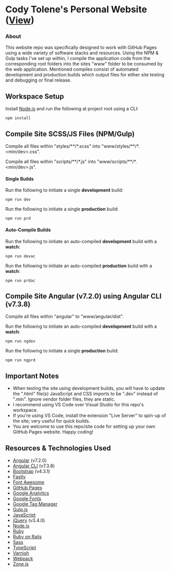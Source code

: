 # Cody Tolene's Personal Website ([View](https://www.codytolene.com))
### About
This website repo was specifically designed to work with GitHub Pages using a wide variety of software stacks and resources. Using the NPM & Gulp tasks I've set up within, I compile the application code from the corresponding root folders into the sites "www" folder to be consumed by the web application. Mentioned compiles consist of automated development and production builds which output files for either site testing and debugging or final release.



## Workspace Setup
Install [Node.js](https://nodejs.org/en/) and run the following at project root using a CLI:
```
npm install
```



## Compile Site SCSS/JS Files (NPM/Gulp)
Compile all files within "styles/\*\*/\*.scss" into "www/styles/\*\*/\*.<min/dev>.css".

Compile all files within "scripts/\*\*/\*.js" into "www/scripts/\*\*/\*.<min/dev>.js".
#### Single Builds
Run the following to initiate a single **development** build:
```
npm run dev
```
Run the following to initiate a single **production** build:
```
npm run prd
```
#### Auto-Compile Builds
Run the following to initiate an auto-compiled **development** build with a **watch**:
```
npm run devac
```
Run the following to initiate an auto-compiled **production** build with a **watch**:
```
npm run prdac
```



## Compile Site Angular (v7.2.0) using Angular CLI (v7.3.8)
Compile all files within "angular" to "www/angular/dist".

Run the following to initiate an auto-compiled **development** build with a **watch**:
```
npm run ngdev
```
Run the following to initiate a single **production** build:
```
npm run ngprd
```



## Important Notes
- When testing the site using development builds, you will have to update the ".html" file(s) JavaScript and CSS imports to be ".dev" instead of ".min". Ignore vendor folder files, they are static.
- I recommend using VS Code over Visual Studio for this repo's workspace.
- If you're using VS Code, install the extension "Live Server" to spin-up of the site; very useful for quick builds.
- You are welcome to use this repo/site code for setting up your own GitHub Pages website. Happy coding!



## Resources & Technologies Used
- [Angular](https://angular.io/) (v7.2.0)
- [Angular CLI](https://cli.angular.io/) (v7.3.8)
- [Bootstrap](https://getbootstrap.com/) (v4.3.1)
- [Fastly](https://www.fastly.com/)
- [Font Awesome](https://fontawesome.com/)
- [GitHub Pages](https://pages.github.com/)
- [Google Analytics](https://analytics.google.com/analytics/web/)
- [Google Fonts](https://fonts.google.com/)
- [Google Tag Manager](https://tagmanager.google.com/)
- [Gulp.js](https://gulpjs.com/)
- [JavaScript](https://www.javascript.com/)
- [jQuery](https://jquery.com/) (v3.4.0)
- [Node.js](https://nodejs.org/en/)
- [Ruby](https://www.ruby-lang.org/en/)
- [Ruby on Rails](https://rubyonrails.org/)
- [Sass](https://sass-lang.com/)
- [TypeScript](https://www.typescriptlang.org/)
- [Varnish](http://varnish-cache.org/)
- [Webpack](https://webpack.js.org/)
- [Zone.js](https://github.com/angular/zone.js/)
